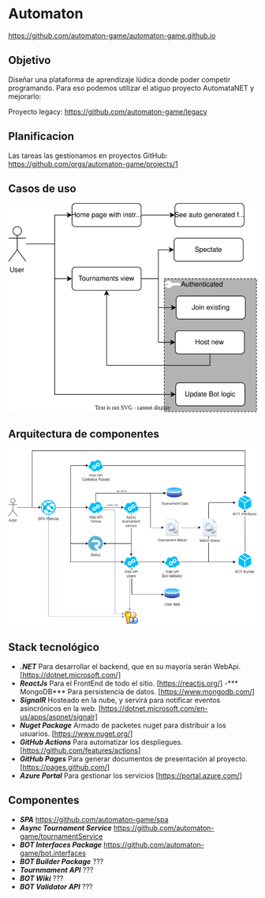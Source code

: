 # Automaton
https://github.com/automaton-game/automaton-game.github.io

## Objetivo
Diseñar una plataforma de aprendizaje lúdica donde poder competir programando. Para eso podemos utilizar el atiguo proyecto AutomataNET y mejorarlo:

<p> Proyecto legacy: <a href="https://github.com/automaton-game/legacy">https://github.com/automaton-game/legacy</a> </p>

## Planificacion

<p> Las tareas las gestionamos en proyectos GitHub: <a href="https://github.com/orgs/automaton-game/projects/1">https://github.com/orgs/automaton-game/projects/1</a> </p>

## Casos de uso

<div align="center"><a href="https://app.diagrams.net/#Hautomaton-game%2Fautomaton-game%2Fmain%2Fcomponentes.drawio.svg" target="_blank">
<img src="./componentes.drawio.svg" />
</a></div>

## Arquitectura de componentes

<div align="center"><a href="https://app.diagrams.net/#Hautomaton-game%2Fautomaton-game%2Fmain%2Fmodulos-Components.drawio.png" target="_blank">
<img src="./modulos-Components.drawio.png" />
</a></div>

## Stack tecnológico

- ***.NET*** Para desarrollar el backend, que en su mayoría serán WebApi. [https://dotnet.microsoft.com/]
- ***ReactJs*** Para el FrontEnd de todo el sitio. [https://reactjs.org/]
-*** MongoDB*** Para persistencia de datos. [https://www.mongodb.com/]
- ***SignalR*** Hosteado en la nube, y servirá para notificar eventos asincrónicos en la web. [https://dotnet.microsoft.com/en-us/apps/aspnet/signalr]
- ***Nuget Package*** Armado de packetes nuget para distribuir a los usuarios. [https://www.nuget.org/]
- ***GitHub Actions*** Para automatizar los despliegues. [https://github.com/features/actions]
- ***GitHub Pages*** Para generar documentos de presentación al proyecto. [https://pages.github.com/]
- ***Azure Portal*** Para gestionar los servicios [https://portal.azure.com/]

## Componentes
- ***SPA*** https://github.com/automaton-game/spa
- ***Async Tournament Service*** https://github.com/automaton-game/tournamentService
- ***BOT Interfaces Package*** https://github.com/automaton-game/bot.interfaces
- ***BOT Builder Package*** ???
- ***Tournmament API*** ???
- ***BOT Wiki*** ???
- ***BOT Validator API*** ???


